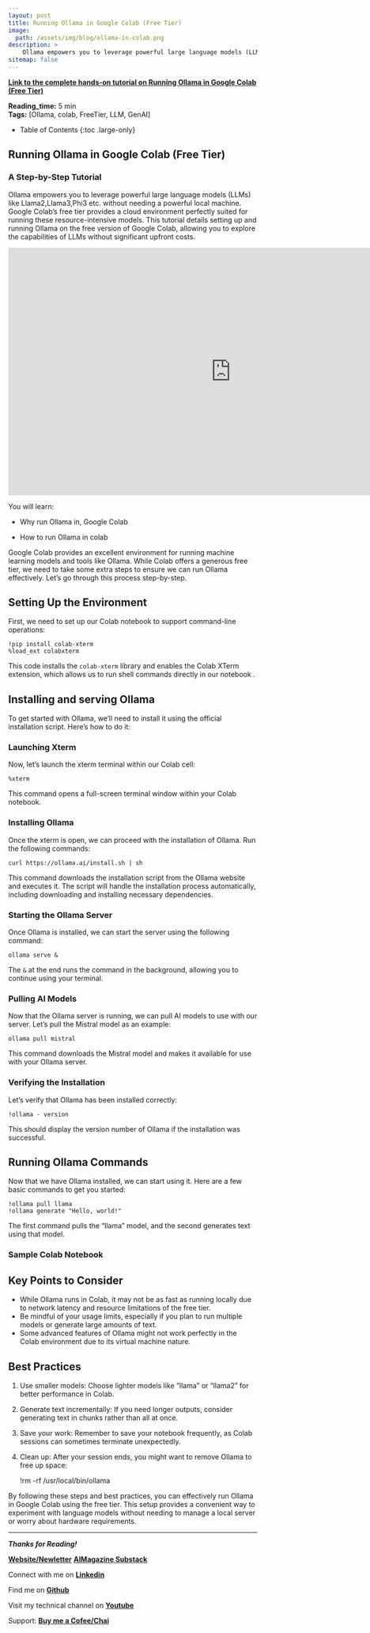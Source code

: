 ```yaml
---
layout: post
title: Running Ollama in Google Colab (Free Tier)
image: 
  path: /assets/img/blog/ollama-in-colab.png
description: >
    Ollama empowers you to leverage powerful large language models (LLMs) like Llama2,Llama3,Phi3 etc. without needing a powerful local machine. Google Colab’s free tier provides a cloud environment perfectly suited for running these resource-intensive models. This tutorial details setting up and running Ollama on the free version of Google Colab, allowing you to explore the capabilities of LLMs without significant upfront costs.
sitemap: false
---
```


**[Link to the complete hands-on tutorial on Running Ollama in Google Colab (Free Tier)](https://youtu.be/UIZ5kdjYNMA)** 


  **Reading_time:** 5 min\
  **Tags:** [Ollama, colab, FreeTier, LLM, GenAI]
- Table of Contents
{:toc .large-only}

## Running Ollama in Google Colab (Free Tier)

### A Step-by-Step Tutorial

Ollama empowers you to leverage powerful large language models (LLMs) like Llama2,Llama3,Phi3 etc. without needing a powerful local machine. Google Colab’s free tier provides a cloud environment perfectly suited for running these resource-intensive models. This tutorial details setting up and running Ollama on the free version of Google Colab, allowing you to explore the capabilities of LLMs without significant upfront costs.

<iframe width="900" height="500" src="https://www.youtube.com/embed/UIZ5kdjYNMA" frameborder="0" allowfullscreen></iframe>



You will learn:

* Why run Ollama in, Google Colab

* How to run Ollama in colab

Google Colab provides an excellent environment for running machine learning models and tools like Ollama. While Colab offers a generous free tier, we need to take some extra steps to ensure we can run Ollama effectively. Let’s go through this process step-by-step.

## Setting Up the Environment

First, we need to set up our Colab notebook to support command-line operations:

    !pip install colab-xterm
    %load_ext colabxterm

This code installs the `colab-xterm` library and enables the Colab XTerm extension, which allows us to run shell commands directly in our notebook .

## Installing and serving Ollama

To get started with Ollama, we’ll need to install it using the official installation script. Here’s how to do it:

### Launching Xterm

Now, let’s launch the xterm terminal within our Colab cell:

    %xterm

This command opens a full-screen terminal window within your Colab notebook.

### Installing Ollama

Once the xterm is open, we can proceed with the installation of Ollama. Run the following commands:

    curl https://ollama.ai/install.sh | sh

This command downloads the installation script from the Ollama website and executes it. The script will handle the installation process automatically, including downloading and installing necessary dependencies.

### Starting the Ollama Server

Once Ollama is installed, we can start the server using the following command:

    ollama serve &

The `&` at the end runs the command in the background, allowing you to continue using your terminal.

### Pulling AI Models

Now that the Ollama server is running, we can pull AI models to use with our server. Let’s pull the Mistral model as an example:

    ollama pull mistral

This command downloads the Mistral model and makes it available for use with your Ollama server.

### Verifying the Installation

Let’s verify that Ollama has been installed correctly:

    !ollama - version

This should display the version number of Ollama if the installation was successful.

## Running Ollama Commands

Now that we have Ollama installed, we can start using it. Here are a few basic commands to get you started:

    !ollama pull llama
    !ollama generate "Hello, world!"

The first command pulls the “llama” model, and the second generates text using that model.

### Sample Colab Notebook

<script src="https://gist.github.com/Abonia1/48ea45c147d15621b3f4dcc6a6ca2a2f.js"></script>


## Key Points to Consider

- While Ollama runs in Colab, it may not be as fast as running locally due to network latency and resource limitations of the free tier.
- Be mindful of your usage limits, especially if you plan to run multiple models or generate large amounts of text.
- Some advanced features of Ollama might not work perfectly in the Colab environment due to its virtual machine nature.

## Best Practices

1. Use smaller models: Choose lighter models like “llama” or “llama2” for better performance in Colab.
2. Generate text incrementally: If you need longer outputs, consider generating text in chunks rather than all at once.
3. Save your work: Remember to save your notebook frequently, as Colab sessions can sometimes terminate unexpectedly.
4. Clean up: After your session ends, you might want to remove Ollama to free up space:

    !rm -rf /usr/local/bin/ollama

By following these steps and best practices, you can effectively run Ollama in Google Colab using the free tier. This setup provides a convenient way to experiment with language models without needing to manage a local server or worry about hardware requirements.

---
***Thanks for Reading!***

**[Website/Newletter](https://abonia1.github.io/)**
**[AIMagazine Substack](https://aboniasojasingarayar.substack.com)**

Connect with me on **[Linkedin](https://www.linkedin.com/in/aboniasojasingarayar/)**

Find me on **[Github](https://github.com/Abonia1)**

Visit my technical channel on **[Youtube](https://www.youtube.com/@AboniaSojasingarayar)**

Support: **[Buy me a Cofee/Chai](https://www.buymeacoffee.com/abonia)**